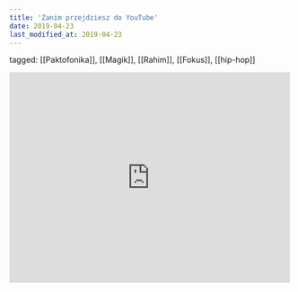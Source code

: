 ```yaml
---
title: 'Zanim przejdziesz do YouTube'
date: 2019-04-23
last_modified_at: 2019-04-23
---
```

tagged: [[Paktofonika]], [[Magik]], [[Rahim]], [[Fokus]], [[hip-hop]]
<iframe allow="accelerometer; autoplay; clipboard-write; encrypted-media; gyroscope; picture-in-picture" allowfullscreen="" frameborder="0" height="375" id="youtube_iframe" src="https://www.youtube.com/embed/yiwek6SDl7w?feature=oembed&amp;enablejsapi=1&amp;origin=https://safe.txmblr.com&amp;wmode=opaque" width="500"></iframe>
